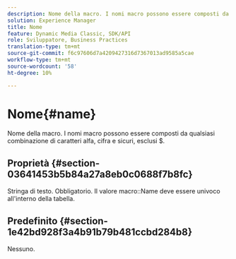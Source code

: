```yaml
---
description: Nome della macro. I nomi macro possono essere composti da qualsiasi combinazione di caratteri alfa, cifra e sicuri, esclusi $.
solution: Experience Manager
title: Nome
feature: Dynamic Media Classic, SDK/API
role: Sviluppatore, Business Practices
translation-type: tm+mt
source-git-commit: f6c97606d7a4209427316d7367013ad9585a5cae
workflow-type: tm+mt
source-wordcount: '58'
ht-degree: 10%

---
```



# Nome{#name}

Nome della macro. I nomi macro possono essere composti da qualsiasi combinazione di caratteri alfa, cifra e sicuri, esclusi $.

## Proprietà {#section-03641453b5b84a27a8eb0c0688f7b8fc}

Stringa di testo. Obbligatorio. Il valore macro::Name deve essere univoco all&#39;interno della tabella.

## Predefinito {#section-1e42bd928f3a4b91b79b481ccbd284b8}

Nessuno.
